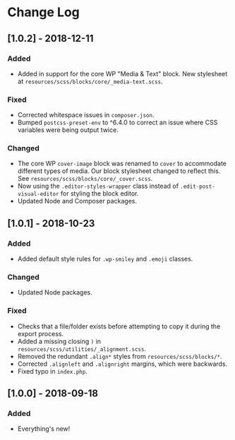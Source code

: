 # Change Log

## [1.0.2] - 2018-12-11

### Added

- Added in support for the core WP "Media & Text" block.  New stylesheet at `resources/scss/blocks/core/_media-text.scss`.

### Fixed

- Corrected whitespace issues in `composer.json`.
- Bumped `postcss-preset-env` to ^6.4.0 to correct an issue where CSS variables were being output twice.

### Changed

- The core WP `cover-image` block was renamed to `cover` to accommodate different types of media.  Our block stylesheet changed to reflect this.  See `resources/scss/blocks/core/_cover.scss`.
- Now using the `.editor-styles-wrapper` class instead of `.edit-post-visual-editor` for styling the block editor.
- Updated Node and Composer packages.

## [1.0.1] - 2018-10-23

### Added

- Added default style rules for `.wp-smiley` and `.emoji` classes.

### Changed

- Updated Node packages.

### Fixed

- Checks that a file/folder exists before attempting to copy it during the export process.
- Added a missing closing `)` in `resources/scss/utilities/_alignment.scss`.
- Removed the redundant `.align*` styles from `resources/scss/blocks/*`.
- Corrected `.alignleft` and `.alignright` margins, which were backwards.
- Fixed typo in `index.php`.

## [1.0.0] - 2018-09-18

### Added

- Everything's new!
